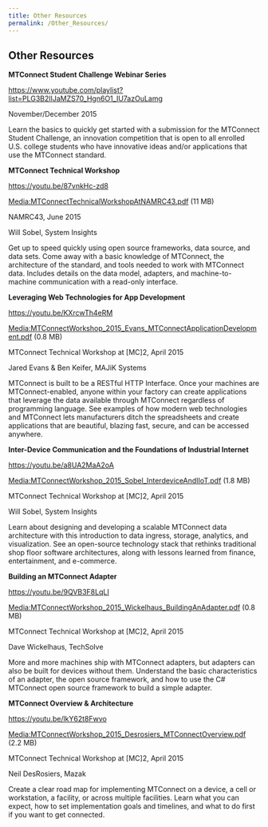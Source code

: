 ```yaml
---
title: Other Resources
permalink: /Other_Resources/
---
```


## Other Resources

**MTConnect Student Challenge Webinar Series**

<https://www.youtube.com/playlist?list=PLG3B2IlJaMZS70_Hgn6O1_IU7azOuLamg>

November/December 2015

Learn the basics to quickly get started with a submission for the
MTConnect Student Challenge, an innovation competition that is open to
all enrolled U.S. college students who have innovative ideas and/or
applications that use the MTConnect standard.

**MTConnect Technical Workshop**

<https://youtu.be/87vnkHc-zd8>

[Media:MTConnectTechnicalWorkshopAtNAMRC43.pdf](/Media:MTConnectTechnicalWorkshopAtNAMRC43.pdf "wikilink")
(11 MB)

NAMRC43, June 2015

Will Sobel, System Insights

Get up to speed quickly using open source frameworks, data source, and
data sets. Come away with a basic knowledge of MTConnect, the
architecture of the standard, and tools needed to work with MTConnect
data. Includes details on the data model, adapters, and
machine-to-machine communication with a read-only interface.

**Leveraging Web Technologies for App Development**

<https://youtu.be/KXrcwTh4eRM>

[Media:MTConnectWorkshop_2015_Evans_MTConnectApplicationDevelopment.pdf](/Media:MTConnectWorkshop_2015_Evans_MTConnectApplicationDevelopment.pdf "wikilink")
(0.8 MB)

MTConnect Technical Workshop at \[MC\]2, April 2015

Jared Evans & Ben Keifer, MAJiK Systems

MTConnect is built to be a RESTful HTTP Interface. Once your machines
are MTConnect-enabled, anyone within your factory can create
applications that leverage the data available through MTConnect
regardless of programming language. See examples of how modern web
technologies and MTConnect lets manufacturers ditch the spreadsheets and
create applications that are beautiful, blazing fast, secure, and can be
accessed anywhere.

**Inter-Device Communication and the Foundations of Industrial
Internet**

<https://youtu.be/a8UA2MaA2oA>

[Media:MTConnectWorkshop_2015_Sobel_InterdeviceAndIIoT.pdf](/Media:MTConnectWorkshop_2015_Sobel_InterdeviceAndIIoT.pdf "wikilink")
(1.8 MB)

MTConnect Technical Workshop at \[MC\]2, April 2015

Will Sobel, System Insights

Learn about designing and developing a scalable MTConnect data
architecture with this introduction to data ingress, storage, analytics,
and visualization. See an open-source technology stack that rethinks
traditional shop floor software architectures, along with lessons
learned from finance, entertainment, and e-commerce.

**Building an MTConnect Adapter**

<https://youtu.be/9QVB3F8LqLI>

[Media:MTConnectWorkshop_2015_Wickelhaus_BuildingAnAdapter.pdf](/Media:MTConnectWorkshop_2015_Wickelhaus_BuildingAnAdapter.pdf "wikilink")
(0.8 MB)

MTConnect Technical Workshop at \[MC\]2, April 2015

Dave Wickelhaus, TechSolve

More and more machines ship with MTConnect adapters, but adapters can
also be built for devices without them. Understand the basic
characteristics of an adapter, the open source framework, and how to use
the C\# MTConnect open source framework to build a simple adapter.

**MTConnect Overview & Architecture**

<https://youtu.be/lkY62t8Fwvo>

[Media:MTConnectWorkshop_2015_Desrosiers_MTConnectOverview.pdf](/Media:MTConnectWorkshop_2015_Desrosiers_MTConnectOverview.pdf "wikilink")
(2.2 MB)

MTConnect Technical Workshop at \[MC\]2, April 2015

Neil DesRosiers, Mazak

Create a clear road map for implementing MTConnect on a device, a cell
or workstation, a facility, or across multiple facilities. Learn what
you can expect, how to set implementation goals and timelines, and what
to do first if you want to get connected.